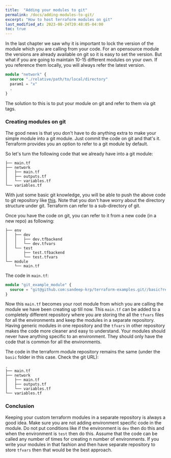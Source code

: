```yaml
---
title:  "Adding your modules to git"
permalink: /docs/adding-modules-to-git/
excerpt: "How to host terraform modules on git"
last_modified_at: 2023-08-24T20:48:05-04:00
toc: true
---
```


In the last chapter we saw why it is important to lock the version of the module which you are calling from your code. For an opensource module the versions are already available on git so it is easy to set the version. But what if you are going to maintain 10-15 different modules on your own. If you reference them locally, you will always refer the latest version.

```terraform
module "network" {
  source "./relative/path/to/local/directory"
  param1 = "x"
  .
}
```

The solution to this is to put your module on git and refer to them via git tags.

### Creating modules on git
The good news is that you don't have to do anything extra to make your simple module into a git module. Just commit the code on git and that's it. Terraform provides you an option to refer to a git module by default.

So let's turn the following code that we already have into a git module:
```shell
├── main.tf
├── network
│   ├── main.tf
│   ├── outputs.tf
│   └── variables.tf
└── variables.tf
```

With just some basic git knowledge, you will be able to push the above code to git repository like [this](https://github.com/sandeep-krp/terraform-examples/tree/gh-pages/basic). Note that you don't have worry about the directory structure under git. Terraform can refer to a sub-directory of git. 

Once you have the code on git, you can refer to it from a new code (in a new repo) as following:
```shell
├── env
│   ├── dev
│   │   ├── dev.tfbackend
│   │   └── dev.tfvars
│   └── test
│       ├── test.tfbackend
│       └── test.tfvars
└── module
    └── main.tf
```

The code in `main.tf`:
```terraform
module "git_example_module" {
  source = "git@github.com:sandeep-krp/terraform-examples.git//basic?ref=gh-pages"
}
```
Now this `main.tf` becomes your root module from which you are calling the module we have been creating up till now. This `main.tf` can be added to a completely different repository where you are storing the all the `tfvars` files for all the environments and keep the modules in a separate repository. Having generic modules in one repository and the `tfvars` in other repository makes the code more cleaner and easy to understand. Your modules should never have anything specific to an environment. They should only have the code that is common for all the environments. 

The code in the terraform module repository remains the same (under the `basic` folder in this case. Check the git URL):

```shell
.
├── main.tf
├── network
│   ├── main.tf
│   ├── outputs.tf
│   └── variables.tf
└── variables.tf
```

### Conclusion
Keeping your custom terraform modules in a separate repository is always a good idea. Make sure you are not adding environment specific code in the module. Do not put conditions like if the environment is `dev` then do this and when the environment is `test` then do this. Assume that the code can be called any number of times for creating n number of environments. If you write your modules in that fashion and then have separate repository to store `tfvars` then that would be the best approach.
